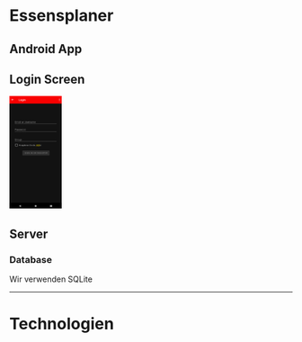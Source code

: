 # Essensplaner


## Android App
## Login Screen
<img alt="" height="200" src="images/Android/LoginScreen.png" title="LoginScreen"/>

## Server
### Database
Wir verwenden SQLite


---
# Technologien
